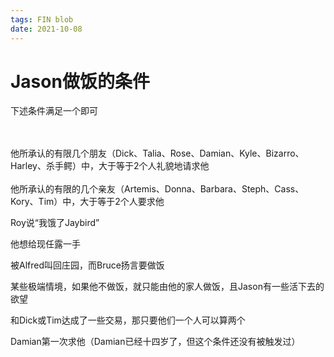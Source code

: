 ```yaml
---
tags: FIN blob
date: 2021-10-08
---
```


# Jason做饭的条件

下述条件满足一个即可

<br>


<br>
他所承认的有限几个朋友（Dick、Talia、Rose、Damian、Kyle、Bizarro、Harley、杀手鳄）中，大于等于2个人礼貌地请求他

<br>


<br>
他所承认的有限的几个亲友（Artemis、Donna、Barbara、Steph、Cass、Kory、Tim）中，大于等于2个人要求他

Roy说“我饿了Jaybird”

他想给现任露一手

被Alfred叫回庄园，而Bruce扬言要做饭

某些极端情境，如果他不做饭，就只能由他的家人做饭，且Jason有一些活下去的欲望

和Dick或Tim达成了一些交易，那只要他们一个人可以算两个

Damian第一次求他（Damian已经十四岁了，但这个条件还没有被触发过）
